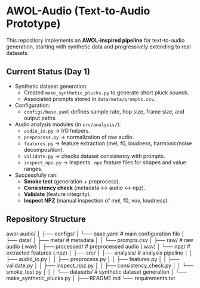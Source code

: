 # AWOL-Audio (Text-to-Audio Prototype)

This repository implements an **AWOL-inspired pipeline** for text-to-audio generation, starting with synthetic data and progressively extending to real datasets.

## Current Status (Day 1)
- Synthetic dataset generation:
  - Created `make_synthetic_plucks.py` to generate short pluck sounds.
  - Associated prompts stored in `data/meta/prompts.csv`.
- Configuration:
  - `configs/base.yaml` defines sample rate, hop size, frame size, and output paths.
- Audio analysis modules (in `src/analysis/`):
  - `audio_io.py` → I/O helpers.
  - `preprocess.py` → normalization of raw audio.
  - `features.py` → feature extraction (mel, f0, loudness, harmonic/noise decomposition).
  - `validate.py` → checks dataset consistency with prompts.
  - `inspect_npz.py` → inspects `.npz` feature files for shapes and value ranges.
- Successfully ran:
  - **Smoke test** (generation + preprocess).
  - **Consistency check** (metadata ↔ audio ↔ npz).
  - **Validate** (feature integrity).
  - **Inspect NPZ** (manual inspection of mel, f0, vuv, loudness).

## Repository Structure
awol-audio/
│
├── configs/
│   └── base.yaml                # main configuration file
│
├── data/
│   ├── meta/                    # metadata
│   │   └── prompts.csv
│   ├── raw/                     # raw audio (.wav)
│   ├── processed/               # preprocessed audio (.wav)
│   └── npz/                     # extracted features (.npz)
│
├── src/
│   ├── analysis/                # analysis pipeline
│   │   ├── audio_io.py
│   │   ├── preprocess.py
│   │   ├── features.py
│   │   ├── validate.py
│   │   ├── inspect_npz.py
│   │   ├── consistency_check.py
│   │   └── smoke_test.py
│   │
│   └── datasets/                # synthetic dataset generation
│       └── make_synthetic_plucks.py
│
├── README.md
└── requirements.txt

